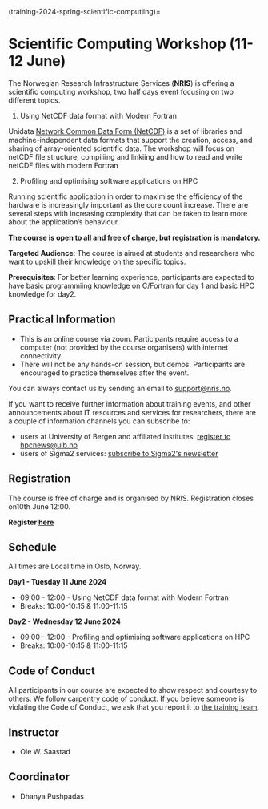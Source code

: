 (training-2024-spring-scientific-computiing)=

# Scientific Computing Workshop (11-12 June)

The Norwegian Research Infrastructure Services (**NRIS**) is offering
a scientific computing workshop, two half days event focusing on two 
different topics.
1. Using NetCDF data format with Modern Fortran 

Unidata [Network Common Data Form (NetCDF)](https://www.unidata.ucar.edu/software/netcdf/) is a set of libraries and 
machine-independent data formats that support the creation, access, and 
sharing of array-oriented scientific data. The workshop will focus on netCDF 
file structure, compiliing and linkiing and how to read and write netCDF files
 with modern Fortran

2. Profiling and optimising software applications on HPC 

Running scientific application in order to maximise the efficiency of the 
hardware is increasingly important as the core count increase. There are 
several steps with increasing complexity that can be taken to learn more about
 the application’s behaviour.

**The course is open to all and free of charge, but registration is mandatory.**

**Targeted Audience**: The course is aimed at students and researchers who want
 to upskill  their knowledge on the specific topics.

**Prerequisites**: For better learning experience, participants are expected to have basic 
programmiing knowledge on C/Fortran for day 1 and basic HPC knowledge for day2.

## **Practical Information**

- This is an online course via zoom. Participants require access to a computer
(not provided by the course organisers) with internet connectivity.
- There will not be any hands-on session, but demos. Participants are encouraged
 to practice themselves after the event.

You can always contact us by sending an email to [support@nris.no](mailto:support@nris.no).

If you want to receive further information about training events, and other announcements about IT resources
 and services for researchers, there are a couple of information channels you can subscribe to:
- users at University of Bergen and affiliated institutes: [register to hpcnews@uib.no](https://mailman.uib.no/listinfo/hpcnews)
- users of Sigma2 services: [subscribe to Sigma2's newsletter](https://sigma2.us13.list-manage.com/subscribe?u=4fd109ad79a5dca6dde7e4997&id=59b164c7b6)


## Registration

The course is free of charge and is organised by NRIS. Registration closes on10th June 12:00.

 **Register [here](https://skjemaker.app.uib.no/view.php?id=16995738)**

## Schedule

All times are Local time in Oslo, Norway.

**Day1 - Tuesday 11 June 2024**

- 09:00 - 12:00 - Using NetCDF data format with Modern Fortran
- Breaks:  10:00-10:15 & 11:00-11:15

**Day2 - Wednesday 12 June 2024**

- 09:00 - 12:00 - Profiling and optimising software applications on HPC 
- Breaks:  10:00-10:15 & 11:00-11:15

## Code of Conduct

All participants in our course are expected to show respect and courtesy to
others. We follow [carpentry code of
conduct](https://docs.carpentries.org/topic_folders/policies/code-of-conduct.html#code-of-conduct-detailed-view).
If you believe someone is violating the Code of Conduct, we ask that you report
it to [the training team](mailto:training@nris.no).

## Instructor

- Ole W. Saastad

## Coordinator

- Dhanya Pushpadas

